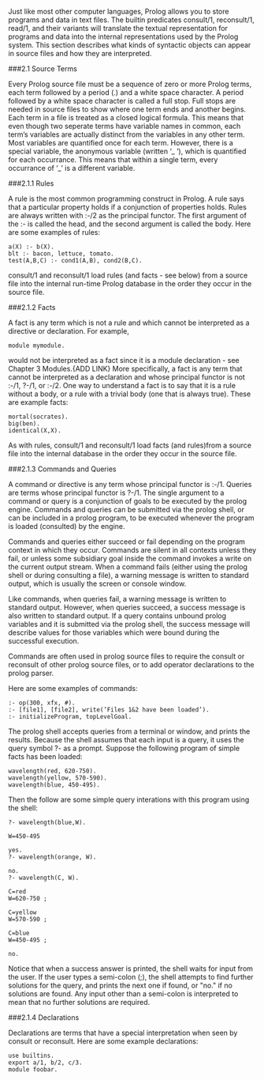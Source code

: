 Just like most other computer languages, Prolog allows you to store programs and
data in text files. The builtin predicates consult/1, reconsult/1, read/1,
and their variants will translate the textual representation for programs and data into
the internal representations used by the Prolog system. This section describes what
kinds of syntactic objects can appear in source files and how they are interpreted.

###2.1 Source Terms

Every Prolog source file must be a sequence of zero or more Prolog terms, each
term followed by a period (.) and a white space character. A period followed by a
white space character is called a full stop. Full stops are needed in source files to
show where one term ends and another begins. Each term in a file is treated as a
closed logical formula. This means that even though two seperate terms have variable names in common, each term’s variables are actually distinct from the variables in any other term. Most variables are quantified once for each term. However, there is a special variable, the anonymous variable (written ‘_ ’), which is quantified for each occurrance. This means that within a single term, every occurrance
of ‘_’ is a different variable.

###2.1.1 Rules

A rule is the most common programming construct in Prolog. A rule says that a
particular property holds if a conjunction of properties holds. Rules are always written with :-/2 as the principal functor. The first argument of the :- is called the
head, and the second argument is called the body. Here are some examples of rules:

    a(X) :- b(X).  
    blt :- bacon, lettuce, tomato.  
    test(A,B,C) :- cond1(A,B), cond2(B,C).  

consult/1 and reconsult/1 load rules (and facts - see below) from a source
file into the internal run-time Prolog database in the order they occur in the source
file.

###2.1.2 Facts

A fact is any term which is not a rule and which cannot be interpreted as a directive
or declaration. For example,

    module mymodule.

would not be interpreted as a fact since it is a module declaration - see Chapter 3
Modules.{ADD LINK}  More specifically, a fact is any term that cannot be interpreted as a declaration and whose principal functor is not :-/1, ?-/1, or :-/2. One way to understand a fact is to say that it is a rule without a body, or a rule with a trivial body
(one that is always true). These are example facts:  

    mortal(socrates).  
    big(ben).  
    identical(X,X).  

As with rules, consult/1 and reconsult/1 load facts (and rules)from a source
file into the internal database in the order they occur in the source file.

###2.1.3 Commands and Queries

A command or directive is any term whose principal functor is :-/1. Queries are
terms whose principal functor is ?-/1. The single argument to a command or query
is a conjunction of goals to be executed by the prolog engine.  Commands and queries can be submitted via the prolog shell, or can be included in a prolog program, to be executed whenever the program is loaded (consulted) by the engine.  

Commands and queries either succeed or fail depending on the program context in which they occur.  Commands are silent in all contexts unless they fail, or unless some subsidiary goal inside the command invokes a write on the current output stream.  When a command fails (either using the prolog shell or during consulting a file), a warning message is written to standard output, which is usually the screen or console window.

Like commands, when queries fail, a warning message is written to standard output.  However, when queries succeed, a success message is also written to standard output.  If a query contains unbound prolog variables and it is submitted via the prolog shell, the success message will describe values for those variables which were bound during the successful execution.

Commands are often used in prolog source files to require the consult or reconsult of other prolog source files, or to add operator declarations to the prolog parser.

Here are some examples of commands:

    :- op(300, xfx, #).
    :- [file1], [file2], write(’Files 1&2 have been loaded’).
    :- initializeProgram, topLevelGoal.

The prolog shell accepts queries from a terminal or window, and prints the results.  Because the shell assumes that each input is a query, it uses the query symbol ?- as a prompt.
Suppose the following program of simple facts has been loaded:

    wavelength(red, 620-750).
    wavelength(yellow, 570-590).
    wavelength(blue, 450-495).

Then the follow are some simple query interations with this program using the shell:
````
?- wavelength(blue,W).

W=450-495 

yes.
?- wavelength(orange, W).

no.
?- wavelength(C, W).

C=red 
W=620-750 ;

C=yellow 
W=570-590 ;

C=blue 
W=450-495 ;

no.
````

Notice that when a success answer is printed, the shell waits for input from the user.  If the user types a semi-colon (;), the shell attempts to find further solutions for the query, and prints the next one if found, or "no." if no solutions are found.  Any input other than a semi-colon is interpreted to mean that no further solutions are required.

###2.1.4 Declarations

Declarations are terms that have a special interpretation when seen by consult
or reconsult. Here are some example declarations:
````
use builtins.
export a/1, b/2, c/3.
module foobar.
````